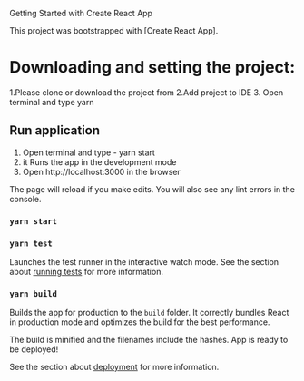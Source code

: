 Getting Started with Create React App

This project was bootstrapped with [Create React App].


# Downloading and setting the project:
1.Please clone or download the project from 
2.Add project to IDE
3. Open terminal and type yarn
 

## Run application
1. Open terminal and type - yarn start
2. it Runs the app in the development mode
3. Open http://localhost:3000 in the browser

The page will reload if you make edits.
You will also see any lint errors in the console.

### `yarn start`

### `yarn test`
Launches the test runner in the interactive watch mode.
See the section about [running tests](https://facebook.github.io/create-react-app/docs/running-tests) for more information.

### `yarn build`

Builds the app for production to the `build` folder.
It correctly bundles React in production mode and optimizes the build for the best performance.

The build is minified and the filenames include the hashes.
App is ready to be deployed!

See the section about [deployment](https://facebook.github.io/create-react-app/docs/deployment) for more information.
